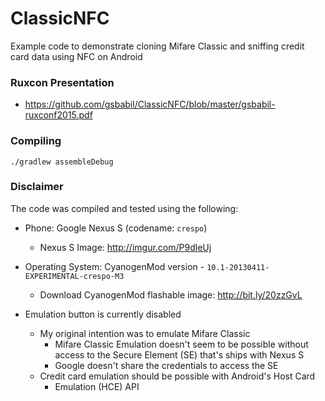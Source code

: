 # ClassicNFC

Example code to demonstrate cloning Mifare Classic and sniffing credit
card data using NFC on Android

### Ruxcon Presentation

  - https://github.com/gsbabil/ClassicNFC/blob/master/gsbabil-ruxconf2015.pdf

### Compiling

  ```
  ./gradlew assembleDebug
  ```

### Disclaimer

The code was compiled and tested using the following:

  - Phone: Google Nexus S (codename: `crespo`)
    - Nexus S Image: http://imgur.com/P9dleUj

  - Operating System: CyanogenMod version - `10.1-20130411-EXPERIMENTAL-crespo-M3`
    - Download CyanogenMod flashable image: http://bit.ly/20zzGvL

  - Emulation button is currently disabled
    - My original intention was to emulate Mifare Classic
      - Mifare Classic Emulation doesn't seem to be possible without
        access to the Secure Element (SE) that's ships with Nexus S
      - Google doesn't share the credentials to access the SE
    - Credit card emulation should be possible with Android's Host Card
      - Emulation (HCE) API
